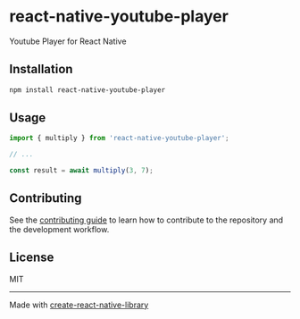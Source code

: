 # react-native-youtube-player

Youtube Player for React Native

## Installation

```sh
npm install react-native-youtube-player
```

## Usage

```js
import { multiply } from 'react-native-youtube-player';

// ...

const result = await multiply(3, 7);
```

## Contributing

See the [contributing guide](CONTRIBUTING.md) to learn how to contribute to the repository and the development workflow.

## License

MIT

---

Made with [create-react-native-library](https://github.com/callstack/react-native-builder-bob)
